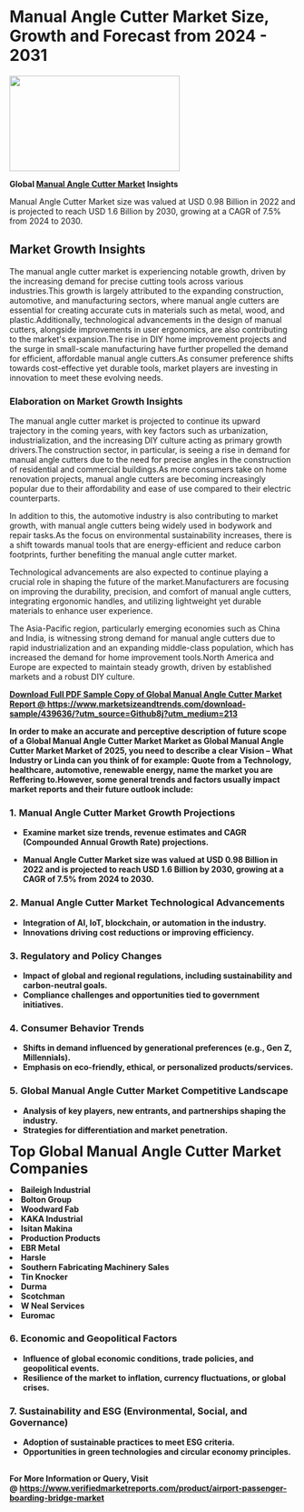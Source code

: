 <H1>Manual Angle Cutter Market Size, Growth and Forecast from 2024 - 2031</H1><img class="aligncenter size-medium wp-image-584254" src="https://thirdeyenews.in/wp-content/uploads/2024/09/Global-Market-Research-300x168.jpeg" alt="" width="300" height="168" /><p><strong>Global&nbsp;<a href="https://www.marketsizeandtrends.com/download-sample/439636/?utm_source=Github8j?utm_medium=213">Manual Angle Cutter Market</a> Insights</strong></p><p>Manual Angle Cutter Market size was valued at USD 0.98 Billion in 2022 and is projected to reach USD 1.6 Billion by 2030, growing at a CAGR of 7.5% from 2024 to 2030.</p><p><!DOCTYPE html> <html lang="en"> <head> <meta charset="UTF-8"> <meta name="viewport" content="width=device-width, initial-scale=1.0"> <title>Manual Angle Cutter Market Growth Insights</title> </head> <body> <h2>Market Growth Insights</h2> <p>The manual angle cutter market is experiencing notable growth, driven by the increasing demand for precise cutting tools across various industries.This growth is largely attributed to the expanding construction, automotive, and manufacturing sectors, where manual angle cutters are essential for creating accurate cuts in materials such as metal, wood, and plastic.Additionally, technological advancements in the design of manual cutters, alongside improvements in user ergonomics, are also contributing to the market's expansion.The rise in DIY home improvement projects and the surge in small-scale manufacturing have further propelled the demand for efficient, affordable manual angle cutters.As consumer preference shifts towards cost-effective yet durable tools, market players are investing in innovation to meet these evolving needs.</p> <p><strong><a href="#"></a></strong></p> <h3>Elaboration on Market Growth Insights</h3> <p>The manual angle cutter market is projected to continue its upward trajectory in the coming years, with key factors such as urbanization, industrialization, and the increasing DIY culture acting as primary growth drivers.The construction sector, in particular, is seeing a rise in demand for manual angle cutters due to the need for precise angles in the construction of residential and commercial buildings.As more consumers take on home renovation projects, manual angle cutters are becoming increasingly popular due to their affordability and ease of use compared to their electric counterparts.</p> <p>In addition to this, the automotive industry is also contributing to market growth, with manual angle cutters being widely used in bodywork and repair tasks.As the focus on environmental sustainability increases, there is a shift towards manual tools that are energy-efficient and reduce carbon footprints, further benefiting the manual angle cutter market.</p> <p>Technological advancements are also expected to continue playing a crucial role in shaping the future of the market.Manufacturers are focusing on improving the durability, precision, and comfort of manual angle cutters, integrating ergonomic handles, and utilizing lightweight yet durable materials to enhance user experience.</p> <p>The Asia-Pacific region, particularly emerging economies such as China and India, is witnessing strong demand for manual angle cutters due to rapid industrialization and an expanding middle-class population, which has increased the demand for home improvement tools.North America and Europe are expected to maintain steady growth, driven by established markets and a robust DIY culture.</p> <p><strong><a href="#"></p><p><span class=""><strong>Download Full PDF Sample Copy of Global Manual Angle Cutter Market Report</strong> @ <a href="https://www.marketsizeandtrends.com/download-sample/439636/?utm_source=Github8j?utm_medium=213" target="_blank">https://www.marketsizeandtrends.com/download-sample/439636/?utm_source=Github8j?utm_medium=213</a></span></p><p>In order to make an accurate and perceptive description of future scope of a Global&nbsp;Manual Angle Cutter Market Market as Global&nbsp;Manual Angle Cutter Market Market of 2025, you need to describe a clear Vision &ndash; What Industry or Linda can you think of for example: Quote from a Technology, healthcare, automotive, renewable energy, name the market you are Reffering to.However, some general trends and factors usually impact market reports and their future outlook include:</p><h3>1.&nbsp;<strong>Manual Angle Cutter Market Growth Projections</strong></h3><ul><li>Examine market size trends, revenue estimates and CAGR (Compounded Annual Growth Rate) projections.</li><li><p>Manual Angle Cutter Market size was valued at USD 0.98 Billion in 2022 and is projected to reach USD 1.6 Billion by 2030, growing at a CAGR of 7.5% from 2024 to 2030.</p></li></ul><h3>2.&nbsp;<strong>Manual Angle Cutter Market Technological Advancements</strong></h3><ul><li>Integration of AI, IoT, blockchain, or automation in the industry.</li><li>Innovations driving cost reductions or improving efficiency.</li></ul><h3>3.&nbsp;<strong>Regulatory and Policy Changes</strong></h3><ul><li>Impact of global and regional regulations, including sustainability and carbon-neutral goals.</li><li>Compliance challenges and opportunities tied to government initiatives.</li></ul><h3>4.&nbsp;<strong>Consumer Behavior Trends</strong></h3><ul><li>Shifts in demand influenced by generational preferences (e.g., Gen Z, Millennials).</li><li>Emphasis on eco-friendly, ethical, or personalized products/services.</li></ul><h3>5.&nbsp;<strong>Global Manual Angle Cutter Market Competitive Landscape</strong></h3><ul><li>Analysis of key players, new entrants, and partnerships shaping the industry.</li><li>Strategies for differentiation and market penetration.</li></ul><p data-pm-slice="1 1 []"><span style="color: inherit; font-family: inherit; font-size: 25px;">Top Global Manual Angle Cutter Market Companies</span></p><div class="" data-test-id=""><p><li>Baileigh Industrial</li><li> Bolton Group</li><li> Woodward Fab</li><li> KAKA Industrial</li><li> Isitan Makina</li><li> Production Products</li><li> EBR Metal</li><li> Harsle</li><li> Southern Fabricating Machinery Sales</li><li> Tin Knocker</li><li> Durma</li><li> Scotchman</li><li> W Neal Services</li><li> Euromac</li></p></div><h3>6.&nbsp;<strong>Economic and Geopolitical Factors</strong></h3><ul><li>Influence of global economic conditions, trade policies, and geopolitical events.</li><li>Resilience of the market to inflation, currency fluctuations, or global crises.</li></ul><h3>7.&nbsp;<strong>Sustainability and ESG (Environmental, Social, and Governance)</strong></h3><ul><li>Adoption of sustainable practices to meet ESG criteria.</li><li>Opportunities in green technologies and circular economy principles.</li></ul><h2><strong style="font-size: 14px;">For More Information or Query, Visit @&nbsp;</strong><a style="background-color: #ffffff; font-size: 14px;" href="https://www.marketsizeandtrends.com/report/manual-angle-cutter-market/" target="_blank">https://www.verifiedmarketreports.com/product/airport-passenger-boarding-bridge-market</a></h2>